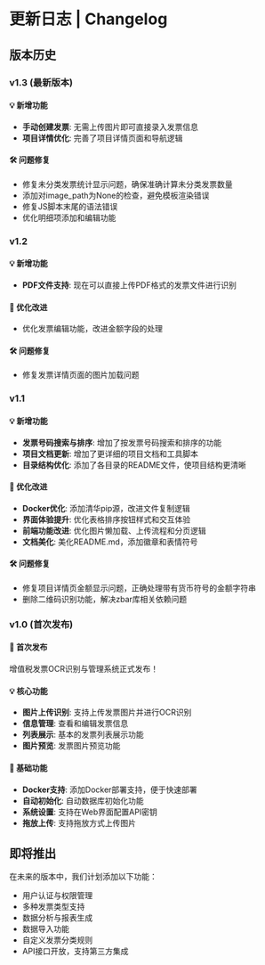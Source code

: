 # 更新日志 | Changelog

## 版本历史

### v1.3 (最新版本)
#### 💡 新增功能
- **手动创建发票**: 无需上传图片即可直接录入发票信息
- **项目详情优化**: 完善了项目详情页面和导航逻辑

#### 🛠 问题修复
- 修复未分类发票统计显示问题，确保准确计算未分类发票数量
- 添加对image_path为None的检查，避免模板渲染错误
- 修复JS脚本末尾的语法错误
- 优化明细项添加和编辑功能

### v1.2
#### 💡 新增功能
- **PDF文件支持**: 现在可以直接上传PDF格式的发票文件进行识别

#### 🔧 优化改进
- 优化发票编辑功能，改进金额字段的处理

#### 🛠 问题修复
- 修复发票详情页面的图片加载问题

### v1.1
#### 💡 新增功能
- **发票号码搜索与排序**: 增加了按发票号码搜索和排序的功能
- **项目文档更新**: 增加了更详细的项目文档和工具脚本
- **目录结构优化**: 添加了各目录的README文件，使项目结构更清晰

#### 🔧 优化改进
- **Docker优化**: 添加清华pip源，改进文件复制逻辑
- **界面体验提升**: 优化表格排序按钮样式和交互体验
- **前端功能改进**: 优化图片懒加载、上传流程和分页逻辑
- **文档美化**: 美化README.md，添加徽章和表情符号

#### 🛠 问题修复
- 修复项目详情页金额显示问题，正确处理带有货币符号的金额字符串
- 删除二维码识别功能，解决zbar库相关依赖问题

### v1.0 (首次发布)
#### 🚀 首次发布
增值税发票OCR识别与管理系统正式发布！

#### 💡 核心功能
- **图片上传识别**: 支持上传发票图片并进行OCR识别
- **信息管理**: 查看和编辑发票信息
- **列表展示**: 基本的发票列表展示功能
- **图片预览**: 发票图片预览功能

#### 🔧 基础功能
- **Docker支持**: 添加Docker部署支持，便于快速部署
- **自动初始化**: 自动数据库初始化功能
- **系统设置**: 支持在Web界面配置API密钥
- **拖放上传**: 支持拖放方式上传图片

## 即将推出

在未来的版本中，我们计划添加以下功能：

- 用户认证与权限管理
- 多种发票类型支持
- 数据分析与报表生成
- 数据导入功能
- 自定义发票分类规则
- API接口开放，支持第三方集成 